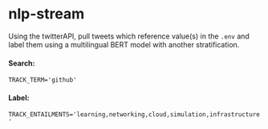 # nlp-stream

Using the twitterAPI, pull tweets which reference value(s) in the `.env` and label them using a multilingual BERT model with another stratification. 

#### Search:

`TRACK_TERM='github'`

#### Label:

`TRACK_ENTAILMENTS='learning,networking,cloud,simulation,infrastructure'`